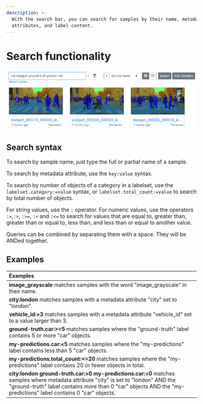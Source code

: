 ```yaml
---
description: >-
  With the search bar, you can search for samples by their name, metadata
  attributes, and label content.
---
```


# Search functionality

![Search by metadata attributes and label content](.gitbook/assets/image%20%282%29.png)

## Search syntax

To search by sample name, just type the full or partial name of a sample.

To search by metadata attribute, use the `key:value` syntax.

To search by number of objects of a category in a labelset, use the `labelset.category:=value` syntax, or  `labelset.total_count:=value` to search by total number of objects.

For string values, use the `:` operator. For numeric values, use the operators `:=`,`:>`, `:>=`, `:<` and `:<=` to search for values that are equal to, greater than, greater than or equal to, less than, and less than or equal to another value.

Queries can be combined by separating them with a space. They will be ANDed together.

## Examples

| Examples |
| :--- |
| **image\_grayscale** matches samples with the word "image\_grayscale" in their name. |
| **city:london** matches samples with a metadata attribute "city" set to "london". |
| **vehicle\_id:&gt;3** matches samples with a metadata attribute "vehicle\_id" set to a value larger than 3. |
| **ground-truth.car:&gt;=5** matches samples where the "ground-truth" label contains 5 or more "car" objects. |
| **my-predictions.car:&lt;5** matches samples where the "my-predictions" label contains less than 5 "car" objects. |
| **my-predictions.total\_count:&lt;=20** matches samples where the "my-predictions" label contains 20 or fewer objects in total. |
| **city:london ground-truth.car:&gt;0 my-predictions.car:=0** matches samples where metadata attribute "city" is set to "london" AND the "ground-truth" label contains more than 0 "car" objects AND the "my-predictions" label contains 0 "car" objects. |



